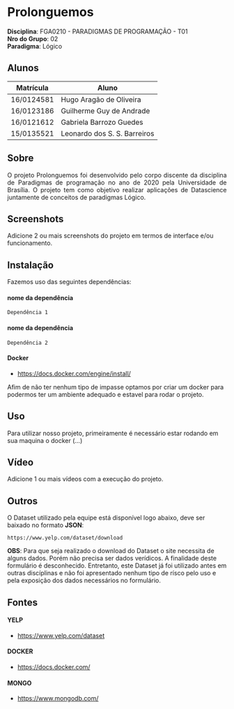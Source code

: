 # Prolonguemos

**Disciplina**: FGA0210 - PARADIGMAS DE PROGRAMAÇÃO - T01 <br>
**Nro do Grupo**: 02<br>
**Paradigma**: Lógico<br>

## Alunos
|Matrícula | Aluno |
| -- | -- |
| 16/0124581  | Hugo Aragão de Oliveira |
| 16/0123186  | Guilherme Guy de Andrade |
| 16/0121612  | Gabriela Barrozo Guedes |
| 15/0135521  | Leonardo dos S. S. Barreiros |


## Sobre

<p align="justify">O projeto Prolonguemos foi desenvolvido pelo corpo discente da disciplina de Paradigmas de programação no ano de 2020 pela Universidade de Brasília. O projeto tem como objetivo realizar aplicações de Datascience juntamente de conceitos de paradigmas Lógico.

## Screenshots
Adicione 2 ou mais screenshots do projeto em termos de interface e/ou funcionamento.

## Instalação
Fazemos uso das seguintes dependências:

#### nome da dependência
```
Dependência 1
```

#### nome da dependência
```
Dependência 2
```
#### Docker

- https://docs.docker.com/engine/install/

Afim de não ter nenhum tipo de impasse optamos por criar um docker para podermos ter um ambiente adequado e estavel para rodar o projeto.

## Uso
Para utilizar nosso projeto, primeiramente é necessário estar rodando em sua maquina o docker (...)

## Vídeo
Adicione 1 ou mais vídeos com a execução do projeto.

## Outros 
O Dataset utilizado pela equipe está disponível logo abaixo, deve ser baixado no formato __JSON__:
```
https://www.yelp.com/dataset/download
```

__OBS__: Para que seja realizado o download do Dataset o site necessita de alguns dados. Porém não precisa ser dados verídicos. A finalidade deste formulário é desconhecido. Entretanto, este Dataset já foi utilizado antes em outras discíplinas e não foi apresentado nenhum tipo de rísco pelo uso e pela exposição dos dados necessários no formulário.

## Fontes

#### YELP
- https://www.yelp.com/dataset

#### DOCKER
- https://docs.docker.com/

#### MONGO
- https://www.mongodb.com/